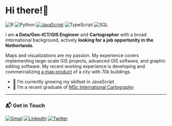 # Hi there!👋

![R](https://img.shields.io/badge/-R-000?&logo=r)
![Python](https://img.shields.io/badge/-Python-000?&logo=python)
[![JavaScript](https://img.shields.io/badge/-JavaScript-000?&logo=JavaScript&logoColor=ddc508)](https://github.com/adamalston?tab=repositories&q=&type=&language=javascript)
![TypeScript](https://img.shields.io/badge/-TypeScript-000?&logo=TypeScript&logoColor=007ACC)
![SQL](https://img.shields.io/badge/-SQL-000?&logo=MySQL&logoColor=4479A1)

I am **a Data/Geo-ICT/GIS Engineer** and **Cartographer** with a broad international background, actively **looking for a job opportunity in the Netherlands**. 

Maps and visualizations are my passion. My experience covers implementing large-scale GIS projects, advanced GIS software, and graphic editing software. My recent working experience is developing and commercializing [a map product](https://how-old-is-this.house/kazan/en/) of a city with 70k buildings.
- 🔭 I’m currently growing my skillset in JavaScript
- 🌱 I’m a recent graduate of [MSc International Cartography](https://cartographymaster.eu/)
---

### 📬 Get in Touch

[![Gmail](https://img.shields.io/badge/-Gmail-000?&logo=Gmail)](mailto:lerashurupina@gmail.com)
[![LinkedIn](https://img.shields.io/badge/-LinkedIn-000?&logo=LinkedIn)](https://www.linkedin.com/in/valeriia-shurupina)
[![Twitter](https://img.shields.io/badge/-Twitter-000?&logo=Twitter)](https://twitter.com/valeriiashur)
